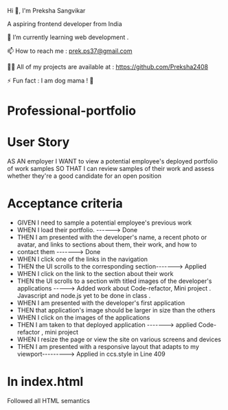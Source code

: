 Hi 👋, I'm Preksha Sangvikar

A aspiring frontend developer from India 

🌱 I’m currently learning web development .

📫 How to reach me : prek.ps37@gmail.com

👨‍💻 All of my projects are available at : https://github.com/Preksha2408

⚡ Fun fact : I am dog mama ! 🐶





# Professional-portfolio


# User Story 
AS AN employer
I WANT to view a potential employee's deployed portfolio of work samples
SO THAT I can review samples of their work and assess whether they're a good candidate for an open position

# Acceptance criteria 

* GIVEN I need to sample a potential employee's previous work 
 * WHEN I load their portfolio.   ------> Done 
* THEN I am presented with the developer's name, a recent photo or avatar, and links to sections about them, their work, and how to 
 * contact them -------> Done 
* WHEN I click one of the links in the navigation
 * THEN the UI scrolls to the corresponding section-------> Applied 
* WHEN I click on the link to the section about their work
 * THEN the UI scrolls to a section with titled images of the developer's applications -----> Added work about Code-refactor, Mini project . Javascript and node.js yet to be done in class . 
* WHEN I am presented with the developer's first application 
 * THEN that application's image should be larger in size than the others 
* WHEN I click on the images of the applications
 * THEN I am taken to that deployed application -------> applied Code-refactor , mini project 
* WHEN I resize the page or view the site on various screens and devices 
 * THEN I am presented with a responsive layout that adapts to my viewport---------> Applied in ccs.style in Line 409


# In index.html 

Followed all HTML semantics 

<head >
<body>
  <header>
  <nav>
  </nav>
  </header>

  <article></article>
  <aside></aside>
  <footer></footer>


</body>
</head>


# 


